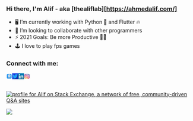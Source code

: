 ### Hi there, I'm Alif - aka [thealiflab][https://ahmedalif.com/] 

- 🖥️ I’m currently working with Python 🐍 and Flutter 🔥
- 👯 I’m looking to collaborate with other programmers
- ⚡ 2021 Goals: Be more Productive 💪🏻
- 🕹️ I love to play fps games


### Connect with me:

<a href="https://ahmedalif.com"> <img align="left" src="./images/logos/web.png" width="16px;"></a>
<a href="https://twitter.com/alif0920"> <img align="left" src="./images/logos/twitter.jpg" width="16px;"></a>
<a href="https://www.instagram.com/aliflabofficial/"> <img align="left" src="./images/logos/linkedin.jpg" width="16px;"></a>
<a href="https://www.linkedin.com/in/alif09/"> <img align="left" src="./images/logos/instagram.png" width="16px;"></a>

<br/>
<br/>

<a href="https://stackexchange.com/users/16179599"><img src="https://stackexchange.com/users/flair/16179599.png" width="208" height="58" alt="profile for Alif on Stack Exchange, a network of free, community-driven Q&amp;A sites" title="profile for Alif on Stack Exchange, a network of free, community-driven Q&amp;A sites"></a>

<a href="https://github.com/thealiflab?tab=repositories">
  <img src="https://github-readme-stats.anuraghazra1.vercel.app/api/top-langs/?username=thealiflab&theme=dark&hide_langs_below=0&title_color=FFF" />
</a>

